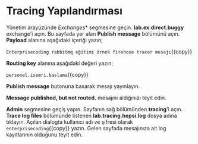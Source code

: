 # Tracing Yapılandırması

Yönetim arayüzünde *Exchanges** segmesine geçin. **lab.ex.direct.buggy** exchange'i açın. Bu sayfada yer alan **Publish message** bölümünü açın. **Payload** alanına aşağıdaki içeriği yazın;

`Enterprisecoding rabbitmq eğitimi örnek firehose tracer mesajı`{{copy}}

**Routing key** alanına aşağıdaki değeri yazın;

`personel.isemri.baslama`{{copy}}

**Publish message** butonuna basarak mesajı yayınlayın. 

**Message published, but not routed.** mesajını aldığınızı teyit edin.

**Admin** segmesine geçiş yapın. Sayfanın sağ bölümünden **tracing**'i açın. **Trace log files** bölümünde  listenen **lab.tracing.hepsi.log** dosya adına tıklayın. Açılan dialogta kullanıcı adı ve şifresi olarak `enterprisecoding`{{copy}} yazın. Gelen sayfada mesajınıza ait log kayıtlarının olduğunu teyit edin.
